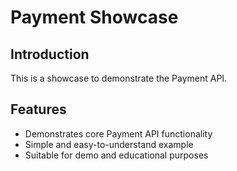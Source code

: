 # Payment Showcase

## Introduction
This is a showcase to demonstrate the Payment API.

## Features
- Demonstrates core Payment API functionality
- Simple and easy-to-understand example
- Suitable for demo and educational purposes

